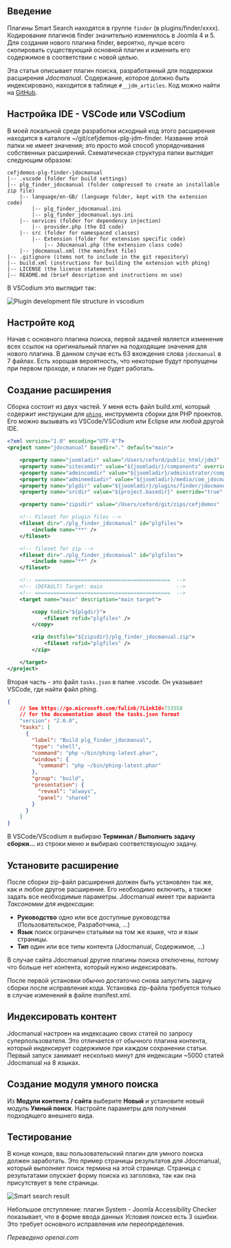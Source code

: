 <!-- Filename: Creating_a_Smart_Search_plug-in / Display title: Пример: Умный поиск -->

## Введение

Плагины Smart Search находятся в группе `finder` (в plugins/finder/xxxx). Кодирование плагинов finder значительно изменилось в Joomla 4 и 5. Для создания нового плагина finder, вероятно, лучше всего скопировать существующий основной плагин и изменить его содержимое в соответствии с новой целью.

Эта статья описывает плагин поиска, разработанный для поддержки расширения *Jdocmanual*. Содержание, которое должно быть индексировано, находится в таблице `#__jdm_articles`. Код можно найти на [GitHub](https://github.com/ceford/cefjdemos-plg-finder-jdocmanual).

## Настройка IDE - VSCode или VSCodium

В моей локальной среде разработки исходный код этого расширения находится в каталоге ~/git/cefjdemos-plg-jdm-finder. Название этой папки не имеет значения; это просто мой способ упорядочивания собственных расширений. Схематическая структура папки выглядит следующим образом:

```
cefjdemos-plg-finder-jdocmanual
|-- .vscode (folder for build settings)
|-- plg_finder_jdocmanual (folder compressed to create an installable zip file)
    |-- language/en-GB/ (language folder, kept with the extension code)
        |-- plg_finder_jdocmanual.ini
        |-- plg_finder_jdocmanual.sys.ini
    |-- services (folder for dependency injection)
        |-- provider.php (the DI code)
    |-- src (folder for namespaced classes)
        |-- Extension (folder for extension specific code)
            |-- Jdocmanual.php (the extension class code)
    |-- jdocmanual.xml (the manifest file)
|-- .gitignore (items not to include in the git repository)
|-- build.xml (instructions for building the extension with phing)
|-- LICENSE (the license statement)
|-- README.md (brief description and instructions on use)
```

В VSCodium это выглядит так:

![Plugin development file structure in vscodium](../../../en/images/plugins/jdocmanual-vscodium.png)

## Настройте код

Начав с основного плагина поиска, первой задачей является изменение всех ссылок на оригинальный плагин на подходящие значения для нового плагина. В данном случае есть 63 вхождения слова `jdocmanual` в 7 файлах. Есть хорошая вероятность, что некоторые будут пропущены при первом проходе, и плагин не будет работать.

## Создание расширения

Сборка состоит из двух частей. У меня есть файл build.xml, который содержит инструкции для [`phing`](https://www.phing.info/), инструмента сборки для PHP проектов. Его можно вызывать из VSCode/VSCodium или Eclipse или любой другой IDE.

```xml
<?xml version="1.0" encoding="UTF-8"?>
<project name="jdocmanual" basedir="." default="main">

    <property name="joomladir" value="/Users/ceford/public_html/jdm3"  override="true" />
    <property name="sitecomdir" value="${joomladir}/components" override="true" />
    <property name="admincomdir" value="${joomladir}/administrator/components" override="true" />
    <property name="adminmediadir" value="${joomladir}/media/com_jdocmanual" override="true" />
    <property name="plgdir" value="${joomladir}/plugins/finder/jdocmanual" override="true" />
    <property name="srcdir" value="${project.basedir}" override="true" />

    <property name="zipsdir" value="/Users/ceford/git/zips/cefjdemos"  override="true" />

    <!-- Fileset for plugin files -->
    <fileset dir="./plg_finder_jdocmanual" id="plgfiles">
        <include name="**" />
    </fileset>

    <!-- fileset for zip -->
    <fileset dir="./plg_finder_jdocmanual" id="plgfiles">
        <include name="**" />
    </fileset>

    <!-- ============================================  -->
    <!-- (DEFAULT) Target: main                        -->
    <!-- ============================================  -->
    <target name="main" description="main target">

        <copy todir="${plgdir}">
            <fileset refid="plgfiles" />
        </copy>

        <zip destfile="${zipsdir}/plg_finder_jdocmanual.zip">
            <fileset refid="plgfiles" />
        </zip>

    </target>
</project>
```

Вторая часть - это файл `tasks.json` в папке .vscode. Он указывает VSCode, где найти файл phing.

```json
{
    // See https://go.microsoft.com/fwlink/?LinkId=733558
    // for the documentation about the tasks.json format
    "version": "2.0.0",
    "tasks": [
      {
        "label": "Build plg_finder_jdocmanual",
        "type": "shell",
        "command": "php ~/bin/phing-latest.phar",
        "windows": {
          "command": "php ~/bin/phing-latest.phar"
        },
        "group": "build",
        "presentation": {
          "reveal": "always",
          "panel": "shared"
        }
      }
    ]
}
```

В VSCode/VScodium я выбираю **Терминал / Выполнить задачу сборки...** из строки меню и выбираю соответствующую задачу.

## Установите расширение

После сборки zip-файл расширения должен быть установлен так же, как и любое другое расширение. Его необходимо включить, а также задать все необходимые параметры. Jdocmanual имеет три варианта *Таксономии для индексации*:

- **Руководство** одно или все доступные руководства (Пользовательское, Разработчика, ...)
- **Язык** поиск ограничен статьями на том же языке, что и язык страницы.
- **Тип** один или все типы контента (Jdocmanual, Содержимое, ...)

В случае сайта Jdocmanual другие плагины поиска отключены, потому что больше нет контента, который нужно индексировать.

После первой установки обычно достаточно снова запустить задачу сборки после исправления кода. Установка zip-файла требуется только в случае изменений в файле manifest.xml.

## Индексировать контент

Jdocmanual настроен на индексацию своих статей по запросу суперпользователя. Это отличается от обычного плагина контента, который индексирует содержимое при каждом сохранении статьи. Первый запуск занимает несколько минут для индексации ~5000 статей Jdocmanual на 8 языках.

## Создание модуля умного поиска

Из **Модули контента / сайта** выберите **Новый** и установите новый модуль **Умный поиск**. Настройте параметры для получения подходящего внешнего вида.

## Тестирование

В конце концов, ваш пользовательский плагин для умного поиска должен заработать. Это пример страницы результатов для Jdocmanual, который выполняет поиск термина на этой странице. Страница с результатами опускает форму поиска из заголовка, так как она присутствует в теле страницы.

![Smart search result](../../../en/images/plugins/jdocmanual-search-result.png)

Небольшое отступление: плагин System - Joomla Accessibility Checker показывает, что в форме ввода данных *Условия поиска* есть 3 ошибки. Это требует основного исправления или переопределения.

*Переведено openai.com*

